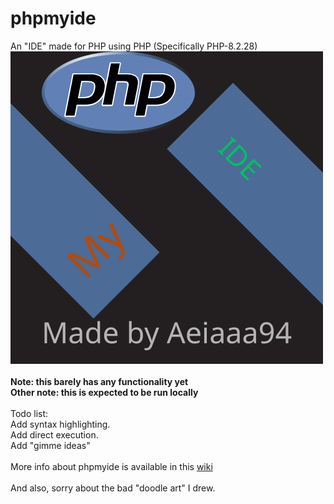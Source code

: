 # phpmyide
An "IDE" made for PHP using PHP (Specifically PHP-8.2.28)
<br>
![Favicon for phpmyide showing a stylized blue and white icon resembling a code editor window, set against a plain background, conveying a modern and minimalistic design](./local/res/favicon.ico)
<br>
<br>
<strong>Note: this barely has any functionality yet</strong>
<br>
<strong>Other note: this is expected to be run locally</strong>
<br>
<br>
Todo list:<br>
Add syntax highlighting.<br>
Add direct execution.<br>
Add "gimme ideas"<br>
<br>
More info about phpmyide is available in this [wiki](https://github.com/as-a-person/phpmyide/wiki)
<br>
<br>
And also, sorry about the bad "doodle art" I drew.
